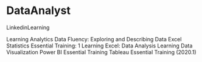 # DataAnalyst
LinkedinLearning

Learning Analytics
Data Fluency: Exploring and Describing Data
Excel Statistics Essential Training: 1
Learning Excel: Data Analysis
Learning Data Visualization
Power BI Essential Training
Tableau Essential Training (2020.1)
